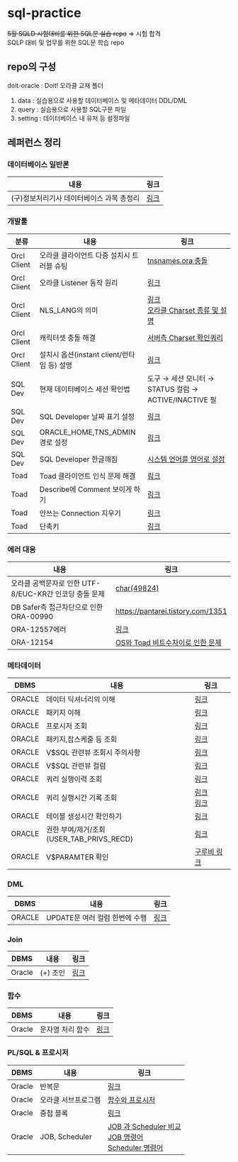 # sql-practice
<s>5월 SQLD 시험대비를 위한 SQL문 실습 repo</s> => 시험 합격  
SQLP 대비 및 업무를 위한 SQL문 학습 repo

## repo의 구성
doit-oracle : Doit! 오라클 교재 폴더
1. data : 실습용으로 사용할 데이터베이스 및 메타데이터 DDL/DML
2. query : 실습용으로 사용할 SQL구문 파일
3. setting : 데이터베이스 내 유저 등 설정파일

## 레퍼런스 정리
### 데이터베이스 일반론
|내용|링크|
|---|---|
|(구)정보처리기사 데이터베이스 과목 총정리|[링크](https://androidtest.tistory.com/56)|

### 개발툴
|분류|내용|링크|
|---|---|---|
|Orcl Client|오라클 클라이언트 다중 설치시 트러블 슈팅|[tnsnames.ora 충돌](https://booraik.tistory.com/entry/Oracle-%EC%97%AC%EB%9F%AC-Ver%EC%9D%98-%EC%98%A4%EB%9D%BC%ED%81%B4%EC%9D%84-%EC%84%A4%EC%B9%98%ED%95%A8%EC%9C%BC%EB%A1%9C-%EC%9D%B8%ED%95%B4-%EB%82%98%EB%8A%94-%EC%B6%A9%EB%8F%8C%ED%98%84%EC%83%81)|
|Orcl Client|오라클 Listener 동작 원리|[링크](http://www.gurubee.net/lecture/2811)|
|Orcl Client|NLS_LANG의 의미|[링크](https://m.blog.naver.com/PostView.nhn?blogId=tyboss&logNo=70036575256&proxyReferer=https:%2F%2Fwww.google.com%2F)<br>[오라클 Charset 종류 및 설명](https://db.necoaki.net/134)|
|Orcl Client|캐릭터셋 충돌 해결|[서버측 Charset 확인쿼리](https://poison81.tistory.com/entry/%EC%98%A4%EB%9D%BC%ED%81%B4-%ED%95%9C%EA%B8%80%EA%B9%A8%EC%A7%90%ED%98%84%EC%83%81-%ED%95%B4%EA%B2%B0%EB%B0%A9%EB%B2%95-%ED%86%A0%EB%93%9C)|
|Orcl Client|설치시 옵션(instant client/런타임 등) 설명|[링크](https://m.blog.naver.com/PostView.nhn?blogId=iceprce&logNo=150131040553&proxyReferer=https:%2F%2Fwww.google.com%2F)|
|SQL Dev|현재 데이터베이스 세션 확인법|도구 → 세션 모니터 → STATUS 컬럼 → ACTIVE/INACTIVE 필|
|SQL Dev|SQL Developer 날짜 표기 설정|[링크](https://allmana.tistory.com/98)|
|SQL Dev|ORACLE_HOME,TNS_ADMIN 경로 설정|[링크](https://www.hyoyoung.net/88)|
|SQL Dev|SQL Developer 한글깨짐|[시스템 언어를 영어로 설정](https://dongyeopblog.wordpress.com/2016/03/16/%EC%98%A4%EB%9D%BC%ED%81%B4-sql-developer-%ED%95%9C%EA%B8%80%EA%B9%A8%EC%A7%90%EB%AC%B8%EC%A0%9C-%EC%98%81%EB%AC%B8%ED%8C%90/)|
|Toad|Toad 클라이언트 인식 문제 해결|[링크](http://blog.naver.com/PostView.nhn?blogId=icandoevery&logNo=140115580947&redirect=Dlog&widgetTypeCall=true)|
|Toad|Describe에 Comment 보이게 하기|[링크](https://zzznara2.tistory.com/180)|
|Toad|안쓰는 Connection 지우기|[링크](https://stove99.tistory.com/183)|
|Toad|단축키|[링크](https://unions5.tistory.com/39)|

### 에러 대응
|내용|링크|
|---|---|
|오라클 공백문자로 인한 UTF-8/EUC-KR간 인코딩 충돌 문제|[char(49824)](https://babolsk.tistory.com/1037)|
|DB Safer측 접근차단으로 인한 ORA-00990|https://pantarei.tistory.com/1351|
|ORA-12557에러|[링크](https://m.blog.naver.com/PostView.nhn?blogId=jjjhygo91&logNo=221527599370&proxyReferer=https:%2F%2Fwww.google.com%2F)|
|ORA-12154|[OS와 Toad 비트수차이로 인한 문제](https://addio3305.tistory.com/73)|

### 메타데이터
|DBMS|내용|링크|
|---|---|---|
|ORACLE| 데이터 딕셔너리의 이해|[링크](https://tocsg.tistory.com/78)|
|ORACLE| 패키지 이해|[링크](https://coding-factory.tistory.com/456)|
|ORACLE| 프로시저 조회|[링크](https://gent.tistory.com/108)|
|ORACLE| 패키지,잡스케줄 등 조회|[링크](https://m.blog.naver.com/PostView.nhn?blogId=eyekdk&logNo=60189429188&proxyReferer=https:%2F%2Fwww.google.com%2F)|
|ORACLE| V$SQL 관련뷰 조회시 주의사항|[링크](https://ukja.tistory.com/323)|
|ORACLE| V$SQL 관련뷰 컬럼|[링크](https://hyunki1019.tistory.com/42)|
|ORACLE| 쿼리 실행이력 조회|[링크](http://blog.naver.com/PostView.nhn?blogId=webmaster23&logNo=220909957416&parentCategoryNo=&categoryNo=3&viewDate=&isShowPopularPosts=false&from=postView)|
|ORACLE| 쿼리 실행시간 기록 조회|[링크](https://hellowk1.blogspot.com/2018/06/oracle-db.html) <br>[링크](https://tyboss.tistory.com/entry/Oracle-%EC%98%A4%EB%9D%BC%ED%81%B4-%EC%BF%BC%EB%A6%AC-%EC%8B%9C%EA%B0%84)|
|ORACLE| 테이블 생성시간 확인하기|[링크](etc-query/check_create_date.sql)|
|ORACLE| 권한 부여/제거/조회(USER_TAB_PRIVS_RECD) | [링크](https://m.blog.naver.com/PostView.nhn?blogId=heartflow89&logNo=221002112762&proxyReferer=https:%2F%2Fwww.google.com%2F)|
|ORACLE|V$PARAMTER 확인|[구루비 링크](http://www.gurubee.net/lecture/1860)|

### DML
|DBMS|내용|링크|
|---|---|---|
|ORACLE|UPDATE문 여러 컬럼 한번에 수행|[링크](https://dongdongfather.tistory.com/114)|

### Join
|DBMS|내용|링크|
|--|--|--|
|Oracle|(+) 조인|[링크](https://gent.tistory.com/289)|

### 함수
|DBMS|내용|링크|
|--|--|--|
|Oracle|문자열 처리 함수|[링크](https://m.blog.naver.com/PostView.nhn?blogId=c6369&logNo=220734317313&proxyReferer=https:%2F%2Fwww.google.com%2F)|

### PL/SQL & 프로시저
|DBMS|내용|링크|
|--|--|--|
|Oracle|반복문|[링크](https://coding-factory.tistory.com/452)|
|Oracle|오라클 서브프로그램|[함수와 프로시저](https://gdtbgl93.tistory.com/149)|
|Oracle|중첩 블록|[링크](https://nrhan.tistory.com/entry/PLSQL-%EA%B0%9C%EA%B4%80-2)|
|Oracle|JOB, Scheduler|[JOB 과 Scheduler 비교](https://m.blog.naver.com/PostView.nhn?blogId=tttnnn1234&logNo=220190181975&proxyReferer=https:%2F%2Fwww.google.com%2F)<br>[JOB 명령어](https://tnsgud.tistory.com/38)<br>[Scheduler 명령어](https://m.blog.naver.com/PostView.nhn?blogId=tttnnn1234&logNo=220190181975&proxyReferer=https:%2F%2Fwww.google.com%2F)|

